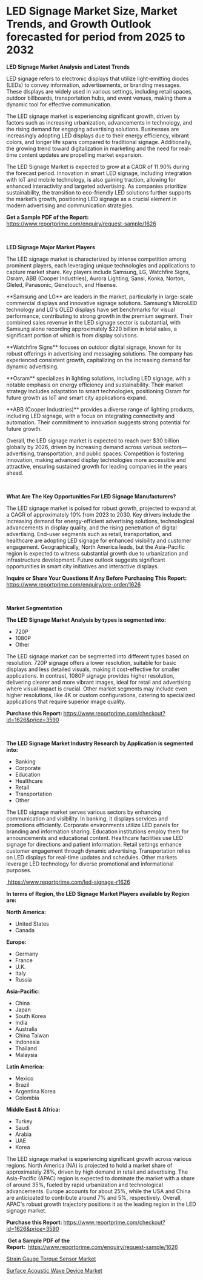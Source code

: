 <p><h1>LED Signage Market Size, Market Trends, and Growth Outlook forecasted for period from 2025 to 2032</h1></p><p><strong>LED Signage Market Analysis and Latest Trends</strong></p>
<p><p>LED signage refers to electronic displays that utilize light-emitting diodes (LEDs) to convey information, advertisements, or branding messages. These displays are widely used in various settings, including retail spaces, outdoor billboards, transportation hubs, and event venues, making them a dynamic tool for effective communication.</p><p>The LED signage market is experiencing significant growth, driven by factors such as increasing urbanization, advancements in technology, and the rising demand for engaging advertising solutions. Businesses are increasingly adopting LED displays due to their energy efficiency, vibrant colors, and longer life spans compared to traditional signage. Additionally, the growing trend toward digitalization in marketing and the need for real-time content updates are propelling market expansion.</p><p>The LED Signage Market is expected to grow at a CAGR of 11.90% during the forecast period. Innovation in smart LED signage, including integration with IoT and mobile technology, is also gaining traction, allowing for enhanced interactivity and targeted advertising. As companies prioritize sustainability, the transition to eco-friendly LED solutions further supports the market’s growth, positioning LED signage as a crucial element in modern advertising and communication strategies.</p></p>
<p><strong>Get a Sample PDF of the Report:&nbsp;</strong> <a href="https://www.reportprime.com/enquiry/request-sample/1626?utm_campaign=2175&utm_medium=2&utm_source=Github&utm_content=ia&utm_term=18032025&utm_id=led-signage">https://www.reportprime.com/enquiry/request-sample/1626</a></p>
<p>&nbsp;</p>
<p><strong>LED Signage Major Market Players</strong></p>
<p><p>The LED signage market is characterized by intense competition among prominent players, each leveraging unique technologies and applications to capture market share. Key players include Samsung, LG, Watchfire Signs, Osram, ABB (Cooper Industries), Aurora Lighting, Sansi, Konka, Norton, Gleled, Panasonic, Genetouch, and Hisense.</p><p>**Samsung and LG** are leaders in the market, particularly in large-scale commercial displays and innovative signage solutions. Samsung's MicroLED technology and LG's OLED displays have set benchmarks for visual performance, contributing to strong growth in the premium segment. Their combined sales revenue in the LED signage sector is substantial, with Samsung alone recording approximately $220 billion in total sales, a significant portion of which is from display solutions.</p><p>**Watchfire Signs** focuses on outdoor digital signage, known for its robust offerings in advertising and messaging solutions. The company has experienced consistent growth, capitalizing on the increasing demand for dynamic advertising.</p><p>**Osram** specializes in lighting solutions, including LED signage, with a notable emphasis on energy efficiency and sustainability. Their market strategy includes adaptation to smart technologies, positioning Osram for future growth as IoT and smart city applications expand.</p><p>**ABB (Cooper Industries)** provides a diverse range of lighting products, including LED signage, with a focus on integrating connectivity and automation. Their commitment to innovation suggests strong potential for future growth.</p><p>Overall, the LED signage market is expected to reach over $30 billion globally by 2026, driven by increasing demand across various sectors—advertising, transportation, and public spaces. Competition is fostering innovation, making advanced display technologies more accessible and attractive, ensuring sustained growth for leading companies in the years ahead.</p></p>
<p>&nbsp;</p>
<p><strong>What Are The Key Opportunities For LED Signage Manufacturers?</strong></p>
<p><p>The LED signage market is poised for robust growth, projected to expand at a CAGR of approximately 10% from 2023 to 2030. Key drivers include the increasing demand for energy-efficient advertising solutions, technological advancements in display quality, and the rising penetration of digital advertising. End-user segments such as retail, transportation, and healthcare are adopting LED signage for enhanced visibility and customer engagement. Geographically, North America leads, but the Asia-Pacific region is expected to witness substantial growth due to urbanization and infrastructure development. Future outlook suggests significant opportunities in smart city initiatives and interactive displays.</p></p>
<p><strong>Inquire or Share Your Questions If Any Before Purchasing This Report:</strong> <a href="https://www.reportprime.com/enquiry/pre-order/1626?utm_campaign=2175&utm_medium=2&utm_source=Github&utm_content=ia&utm_term=18032025&utm_id=led-signage">https://www.reportprime.com/enquiry/pre-order/1626</a></p>
<p>&nbsp;</p>
<p><strong>Market Segmentation</strong></p>
<p><strong>The LED Signage Market Analysis by types is segmented into:</strong></p>
<p><ul><li>720P</li><li>1080P</li><li>Other</li></ul></p>
<p><p>The LED signage market can be segmented into different types based on resolution. 720P signage offers a lower resolution, suitable for basic displays and less detailed visuals, making it cost-effective for smaller applications. In contrast, 1080P signage provides higher resolution, delivering clearer and more vibrant images, ideal for retail and advertising where visual impact is crucial. Other market segments may include even higher resolutions, like 4K or custom configurations, catering to specialized applications that require superior image quality.</p></p>
<p><strong>Purchase this Report:&nbsp;</strong><a href="https://www.reportprime.com/checkout?id=1626&price=3590&utm_campaign=2175&utm_medium=2&utm_source=Github&utm_content=ia&utm_term=18032025&utm_id=led-signage">https://www.reportprime.com/checkout?id=1626&price=3590</a></p>
<p>&nbsp;</p>
<p><strong>The LED Signage Market Industry Research by Application is segmented into:</strong></p>
<p><ul><li>Banking</li><li>Corporate</li><li>Education</li><li>Healthcare</li><li>Retail</li><li>Transportation</li><li>Other</li></ul></p>
<p><p>The LED signage market serves various sectors by enhancing communication and visibility. In banking, it displays services and promotions efficiently. Corporate environments utilize LED panels for branding and information sharing. Education institutions employ them for announcements and educational content. Healthcare facilities use LED signage for directions and patient information. Retail settings enhance customer engagement through dynamic advertising. Transportation relies on LED displays for real-time updates and schedules. Other markets leverage LED technology for diverse promotional and informational purposes.</p></p>
<p><a href="https://www.reportprime.com/led-signage-r1626?utm_campaign=2175&utm_medium=2&utm_source=Github&utm_content=ia&utm_term=18032025&utm_id=led-signage">&nbsp;https://www.reportprime.com/led-signage-r1626</a></p>
<p><strong>In terms of Region, the LED Signage Market Players available by Region are:</strong></p>
<p>
    <p> <strong> North America: </strong>
        <ul>
            <li>United States</li>
            <li>Canada</li>
        </ul>
        </p> 
    <p> <strong> Europe: </strong>
        <ul>
            <li>Germany</li>
            <li>France</li>
            <li>U.K.</li>
            <li>Italy</li>
            <li>Russia</li>
        </ul>
        </p> 
    <p> <strong> Asia-Pacific: </strong>
        <ul>
            <li>China</li>
            <li>Japan</li>
            <li>South Korea</li>
            <li>India</li>
            <li>Australia</li>
            <li>China Taiwan</li>
            <li>Indonesia</li>
            <li>Thailand</li>
            <li>Malaysia</li>
        </ul>
        </p> 
    <p> <strong> Latin America: </strong>
        <ul>
            <li>Mexico</li>
            <li>Brazil</li>
            <li>Argentina Korea</li>
            <li>Colombia</li>
        </ul>
        </p> 
    <p> <strong> Middle East & Africa: </strong>
        <ul>
            <li>Turkey</li>
            <li>Saudi</li>
            <li>Arabia</li>
            <li>UAE</li>
            <li>Korea</li>
        </ul>
    </p>
    </p>
<p><p>The LED signage market is experiencing significant growth across various regions. North America (NA) is projected to hold a market share of approximately 28%, driven by high demand in retail and advertising. The Asia-Pacific (APAC) region is expected to dominate the market with a share of around 35%, fueled by rapid urbanization and technological advancements. Europe accounts for about 25%, while the USA and China are anticipated to contribute around 7% and 5%, respectively. Overall, APAC's robust growth trajectory positions it as the leading region in the LED signage market.</p></p>
<p><strong>Purchase this Report: </strong><a href="https://www.reportprime.com/checkout?id=1626&price=3590&utm_campaign=2175&utm_medium=2&utm_source=Github&utm_content=ia&utm_term=18032025&utm_id=led-signage">https://www.reportprime.com/checkout?id=1626&price=3590</a></p>
<p>&nbsp;<strong>Get a Sample PDF of the Report:&nbsp;&nbsp;</strong><a href="https://www.reportprime.com/enquiry/request-sample/1626?utm_campaign=2175&utm_medium=2&utm_source=Github&utm_content=ia&utm_term=18032025&utm_id=led-signage">https://www.reportprime.com/enquiry/request-sample/1626</a></p>
<p><strong></strong></p>
<p><p><a href="https://github.com/totrisammir/Market-Research-Report-List-1/blob/main/strain-gauge-torque-sensor-market.md?utm_campaign=2175&utm_medium=2&utm_source=Github&utm_content=ia&utm_term=18032025&utm_id=led-signage">Strain Gauge Torque Sensor Market</a></p><p><a href="https://github.com/latilsmickl8/Market-Research-Report-List-1/blob/main/surface-acoustic-wave-device-market.md?utm_campaign=2175&utm_medium=2&utm_source=Github&utm_content=ia&utm_term=18032025&utm_id=led-signage">Surface Acoustic Wave Device Market</a></p></p>
